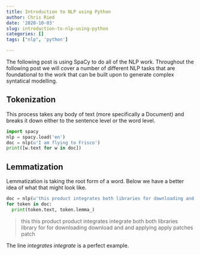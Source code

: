 ```yaml
---
title: Introduction to NLP using Python
author: Chris Ried
date: '2020-10-03'
slug: introduction-to-nlp-using-python
categories: []
tags: ["nlp", 'python']

---
```


The following post is using SpaCy to do all of the NLP work. Throughout the following post we will cover a number of different NLP tasks that are foundational to the work that can be built upon to generate complex syntatical modelling. 


## Tokenization
This process takes any body of text (more specifically a Document) and breaks it down either to the sentence level or the word level.

```python
import spacy 
nlp = spacy.load('en')
doc = nlp(u'I am flying to Frisco')
print([w.text for w in doc])
```

## Lemmatization 
Lemmatization is taking the root form of a word. Below we have a better idea of what that might look like.

```python
doc = nlp(u'this product integrates both libraries for downloading and applying patches')
for token in doc: 
  print(token.text, token.lemma_)
```
> this this
> product product
> integrates integrate
> both both
> libraries library
> for for
> downloading download
> and and
> applying apply
> patches patch

The line *integrates integrate* is a perfect example. 

